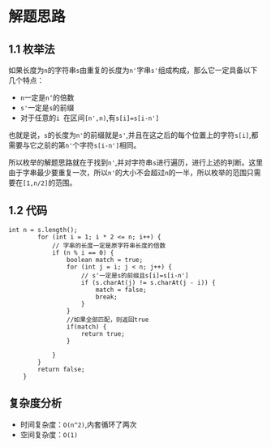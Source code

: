 # 解题思路

## 1.1 枚举法

如果长度为`n`的字符串`s`由重复的长度为`n'`字串`s'`组成构成，那么它一定具备以下几个特点：

* `n`一定是`n‘`的倍数
* `s'`一定是`s`的前缀
* 对于任意的`i `在区间`[n',n)`,有`s[i]=s[i-n']`

也就是说，`s`的长度为`n'`的前缀就是`s'`,并且在这之后的每个位置上的字符`s[i]`,都需要与它之前的第`n'`个字符`s[i-n']`相同。

所以枚举的解题思路就在于找到`n'`,并对字符串`s`进行遍历，进行上述的判断。这里由于字串最少要重复一次，所以`n'`的大小不会超过`n`的一半，所以枚举的范围只需要在`[1,n/2]`的范围。

## 1.2 代码

```
int n = s.length();
		for (int i = 1; i * 2 <= n; i++) {
			// 字串的长度一定是原字符串长度的倍数
			if (n % i == 0) {
				boolean match = true;
				for (int j = i; j < n; j++) {
					// s'一定是s的前缀且s[i]=s[i-n']
					if (s.charAt(j) != s.charAt(j - i)) {
						match = false;
						break;
					}
				}
				//如果全部匹配，则返回true
				if(match) {
					return true;
				}

			}
		}
		return false;
    }
```

## 复杂度分析

* 时间复杂度：`O(n^2)`,内套循环了两次
* 空间复杂度：`O(1)`